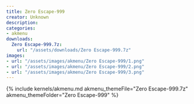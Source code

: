 ```yaml
---
title: Zero Escape-999
creator: Unknown
description: 
categories:
- akmenu
downloads:
  Zero Escape-999.7z:
    url: "/assets/downloads/Zero Escape-999.7z"
images:
- url: "/assets/images/akmenu/Zero Escape-999/1.png"
- url: "/assets/images/akmenu/Zero Escape-999/2.png"
- url: "/assets/images/akmenu/Zero Escape-999/3.png"
---
```


{% include kernels/akmenu.md akmenu_themeFile="Zero Escape-999.7z" akmenu_themeFolder="Zero Escape-999" %}

